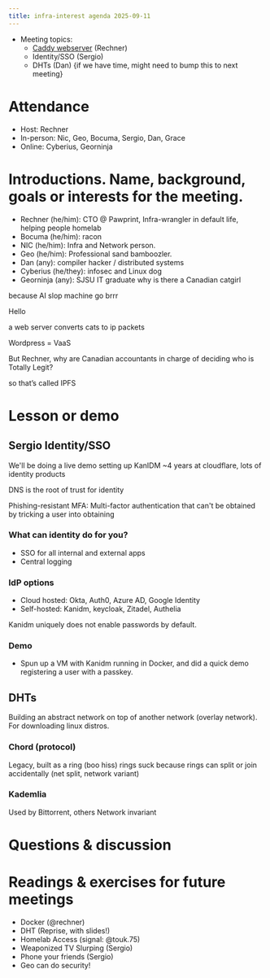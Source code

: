 ```yaml
---
title: infra-interest agenda 2025-09-11
---
```


- Meeting topics: 
  - [Caddy webserver](https://caddyserver.com/) (Rechner)
  - Identity/SSO (Sergio)
  - DHTs (Dan) {if we have time, might need to bump this to next meeting}

# Attendance

* Host: Rechner
* In-person: Nic, Geo, Bocuma, Sergio, Dan, Grace
* Online: Cyberius, Georninja

# Introductions. Name, background, goals or interests for the meeting.

 - Rechner (he/him): CTO @ Pawprint, Infra-wrangler in default life, helping people homelab
 - Bocuma (he/him): racon 
 - NIC (he/him): Infra and Network person.
 - Geo (he/him): Professional sand bamboozler.
 - Dan (any): compiler hacker / distributed systems
 - Cyberius (he/they): infosec and Linux dog
 - Georninja (any): SJSU IT graduate
 why is there a Canadian catgirl 
 
 because AI slop machine go brrr
 
 Hello 
 
 a web server converts cats to ip packets
 
 Wordpress = VaaS
 
 But Rechner, why are Canadian accountants in charge of deciding who is Totally Legit?

so that’s called IPFS


# Lesson or demo

## Sergio Identity/SSO
We'll be doing a live demo setting up KanIDM
~4 years at cloudflare, lots of identity products

DNS is the root of trust for identity

Phishing-resistant MFA: Multi-factor authentication that can't be obtained by tricking a user into obtaining

### What can identity do for you?
- SSO for all internal and external apps
- Central logging

### IdP options
- Cloud hosted: Okta, Auth0, Azure AD, Google Identity
- Self-hosted: Kanidm, keycloak, Zitadel, Authelia

Kanidm uniquely does not enable passwords by default.

### Demo
- Spun up a VM with Kanidm running in Docker, and did a quick demo registering a user with a passkey.

## DHTs

Building an abstract network on top of another network (overlay network).  For downloading linux distros.

### Chord (protocol)

Legacy, built as a ring (boo hiss) rings suck because rings can split or join accidentally (net split, network variant)

### Kademlia

Used by Bittorrent, others
Network invariant

# Questions & discussion

# Readings & exercises for future meetings

 - Docker (@rechner)
 - DHT (Reprise, with slides!)
 - Homelab Access (signal: @touk.75)
 - Weaponized TV Slurping (Sergio)
 - Phone your friends (Sergio)
 - Geo can do security!
